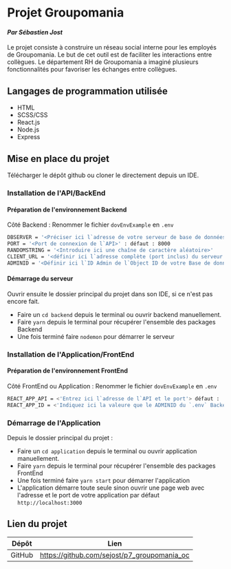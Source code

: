# Projet Groupomania

#### _Par Sébastien Jost_

Le projet consiste à construire un réseau social interne pour les employés de Groupomania. Le
but de cet outil est de faciliter les interactions entre collègues. Le département RH de
Groupomania a imaginé plusieurs fonctionnalités pour favoriser les échanges entre collègues.

## Langages de programmation utilisée

-   HTML
-   SCSS/CSS
-   React.js
-   Node.js
-   Express

## Mise en place du projet

Télécharger le dépôt github ou cloner le directement depuis un IDE.

### Installation de l'API/BackEnd

#### Préparation de l'environnement Backend

Côté Backend :
Renommer le fichier `dovEnvExample` en `.env`

```sh
DBSERVER = '<Préciser ici l`adresse de votre serveur de base de données et l`authentification>'
PORT = '<Port de connexion de l`API>' : défaut : 8000
RANDOMSTRING = '<Introduire ici une chaîne de caractère aléatoire>'
CLIENT_URL = '<définir ici l`adresse complète (port inclus) du serveur front>' défaut : 'http://localhost:3000'
ADMINID = '<Définir ici l`ID Admin de l`Object ID de votre Base de données>'
```

#### Démarrage du serveur

Ouvrir ensuite le dossier principal du projet dans son IDE, si ce n'est pas encore fait.

-   Faire un `cd backend` depuis le terminal ou ouvrir backend manuellement.
-   Faire `yarn` depuis le terminal pour récupérer l'ensemble des packages Backend
-   Une fois terminé faire `nodemon` pour démarrer le serveur

### Installation de l'Application/FrontEnd

#### Préparation de l'environnement FrontEnd

Côté FrontEnd ou Application :
Renommer le fichier `dovEnvExample` en `.env`

```sh
REACT_APP_API = <'Entrez ici l`adresse de l`API et le port'> défaut : 'http://localhost:8000/'
REACT_APP_ID = <'Indiquez ici la valeure que le ADMINID du `.env` Backend'>
```

### Démarrage de l'Application

Depuis le dossier principal du projet :

-   Faire un `cd application` depuis le terminal ou ouvrir application manuellement.
-   Faire `yarn` depuis le terminal pour récupérer l'ensemble des packages FrontEnd
-   Une fois terminé faire `yarn start` pour démarrer l'application
-   L'application démarre toute seule sinon ouvrir une page web avec l'adresse et le port de votre application par défaut `http://localhost:3000`

## Lien du projet

| Dépôt  | Lien                                        |
| ------ | ------------------------------------------- |
| GitHub | https://github.com/sejost/p7_groupomania_oc |
